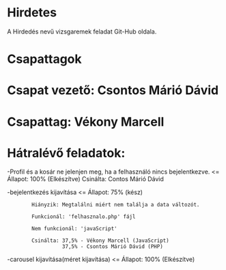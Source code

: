 # Hirdetes
A Hirdedés nevű vizsgaremek feladat Git-Hub oldala.

##

# Csapattagok


# Csapat vezető: Csontos Márió Dávid

# Csapattag: Vékony Marcell

##

# Hátralévő feladatok:

  -Profil és a kosár ne jelenjen meg, ha a felhasználó nincs bejelentkezve. <=  Állapot: 100% (Elkészítve)
                                                                                Csinálta: Contos Márió Dávid

  -bejelentkezés kijavítása <=  Állapot: 75% (kész)  

            Hiányzik: Megtalálni miért nem találja a data változót.
                                
            Funkcionál: 'felhasznalo.php' fájl

            Nem funkcionál: 'javaScript'

            Csinálta: 37,5% - Vékony Marcell (JavaScript)
                      37,5% - Csontos Márió Dávid (PHP)

  -carousel kijavítása(méret kijavítása) <= Állapot: 100% (Elkészítve)